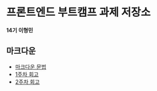 # 프론트엔드 부트캠프 과제 저장소

**14기 이형민**

## 마크다운

- [마크다운 문법](./src/md/markdown.md)
- [1주차 회고](./src/md/week1-retrospect.md)
- [2주차 회고](./src/md/week2-retrospect.md)
